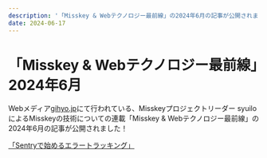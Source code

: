 ```yaml
---
description: '「Misskey & Webテクノロジー最前線」の2024年6月の記事が公開されました'
date: 2024-06-17
---
```


# 「Misskey & Webテクノロジー最前線」2024年6月

Webメディア[gihyo.jp](https://gihyo.jp/)にて行われている、Misskeyプロジェクトリーダー syuiloによるMisskeyの技術についての連載「Misskey & Webテクノロジー最前線」の2024年6月の記事が公開されました！

[「Sentryで始めるエラートラッキング」](https://gihyo.jp/article/2024/06/misskey-13)
